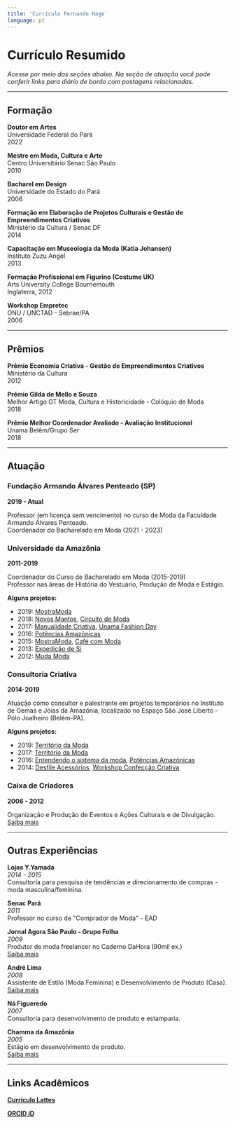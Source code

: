 ```yaml
---
title: 'Currículo Fernando Hage'
language: pt
---
```


# Currículo Resumido

*Acesse por meio das seções abaixo. Na seção de atuação você pode conferir links para diário de bordo com postagens relacionadas.*

---

## Formação

**Doutor em Artes**  
Universidade Federal do Pará  
2022

**Mestre em Moda, Cultura e Arte**  
Centro Universitário Senac São Paulo  
2010

**Bacharel em Design**  
Universidade do Estado do Pará  
2006

**Formação em Elaboração de Projetos Culturais e Gestão de Empreendimentos Criativos**  
Ministério da Cultura / Senac DF  
2014

**Capacitação em Museologia da Moda (Katia Johansen)**  
Instituto Zuzu Angel  
2013

**Formação Profissional em Figurino (Costume UK)**  
Arts University College Bournemouth  
Inglaterra, 2012

**Workshop Empretec**  
ONU / UNCTAD - Sebrae/PA  
2006

---

## Prêmios

**Prêmio Economia Criativa - Gestão de Empreendimentos Criativos**  
Ministério da Cultura  
2012

**Prêmio Gilda de Mello e Souza**  
Melhor Artigo GT Moda, Cultura e Historicidade - Colóquio de Moda  
2018

**Prêmio Melhor Coordenador Avaliado - Avaliação Institucional**  
Unama Belém/Grupo Ser  
2018

---

## Atuação

### Fundação Armando Álvares Penteado (SP)
**2019 - Atual**

Professor (em licença sem vencimento) no curso de Moda da Faculdade Armando Álvares Penteado.  
Coordenador do Bacharelado em Moda (2021 - 2023)

### Universidade da Amazônia
**2011-2019**

Coordenador do Curso de Bacharelado em Moda (2015-2019)  
Professor nas áreas de História do Vestuário, Produção de Moda e Estágio.

**Alguns projetos:**
- 2019: [MostraModa](/fernando-hage-diario-de-bordo-projetos-clipping/)
- 2018: [Novos Mantos](/fernando-hage-diario-de-bordo-projetos-clipping/), [Circuito de Moda](/fernando-hage-diario-de-bordo-projetos-clipping/)
- 2017: [Manualidade Criativa](/fernando-hage-diario-de-bordo-projetos-clipping/), [Unama Fashion Day](/fernando-hage-diario-de-bordo-projetos-clipping/)
- 2016: [Potências Amazônicas](/fernando-hage-diario-de-bordo-projetos-clipping/)
- 2015: [MostraModa](/fernando-hage-diario-de-bordo-projetos-clipping/), [Café com Moda](/fernando-hage-diario-de-bordo-projetos-clipping/)
- 2013: [Expedição de Si](/fernando-hage-diario-de-bordo-projetos-clipping/)
- 2012: [Muda Moda](/fernando-hage-diario-de-bordo-projetos-clipping/)

### Consultoria Criativa
**2014-2019**

Atuação como consultor e palestrante em projetos temporários no Instituto de Gemas e Jóias da Amazônia, localizado no Espaço São José Liberto - Pólo Joalheiro (Belém-PA).

**Alguns projetos:**
- 2019: [Território da Moda](/territorio-da-moda/)
- 2017: [Território da Moda](/territorio-da-moda/)
- 2016: [Entendendo o sistema da moda](/fernando-hage-diario-de-bordo-projetos-clipping/), [Potências Amazônicas](/fernando-hage-diario-de-bordo-projetos-clipping/)
- 2014: [Desfile Acessórios](/fernando-hage-diario-de-bordo-projetos-clipping/), [Workshop Confecção Criativa](/fernando-hage-diario-de-bordo-projetos-clipping/)

### Caixa de Criadores
**2006 - 2012**

Organização e Produção de Eventos e Ações Culturais e de Divulgação.  
[Saiba mais](/caixa-de-criadores/)

---

## Outras Experiências

**Lojas Y.Yamada**  
*2014 - 2015*  
Consultoria para pesquisa de tendências e direcionamento de compras - moda masculina/feminina.

**Senac Pará**  
*2011*  
Professor no curso de "Comprador de Moda" - EAD

**Jornal Agora São Paulo - Grupo Folha**  
*2009*  
Produtor de moda freelancer no Caderno DaHora (90mil ex.)  
[Saiba mais](/fernando-hage-diario-de-bordo-projetos-clipping/)

**André Lima**  
*2008*  
Assistente de Estilo (Moda Feminina) e Desenvolvimento de Produto (Casa).  
[Saiba mais](/fernando-hage-diario-de-bordo-projetos-clipping/)

**Ná Figueredo**  
*2007*  
Consultoria para desenvolvimento de produto e estamparia.

**Chamma da Amazônia**  
*2005*  
Estágio em desenvolvimento de produto.  
[Saiba mais](/fernando-hage-diario-de-bordo-projetos-clipping/)

---

## Links Acadêmicos

**[Currículo Lattes](http://lattes.cnpq.br/2320739710304133)**

**[ORCID iD](https://orcid.org/0000-0002-9535-8878)**

